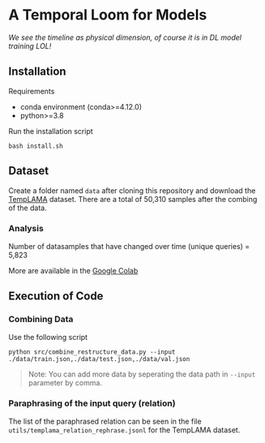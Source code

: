 # A Temporal Loom for Models
_We see the timeline as physical dimension, of course it is in DL model training LOL!_

## Installation
Requirements
- conda environment (conda>=4.12.0)
- python>=3.8

Run the installation script 
```term
bash install.sh
```

## Dataset
Create a folder named `data` after cloning this repository and download the [TempLAMA](https://github.com/google-research/language/tree/master/language/templama) dataset.
There are a total of 50,310 samples after the combing of the data. 

### Analysis
Number of datasamples that have changed over time (unique queries) = 5,823

More are available in the [Google Colab](https://colab.research.google.com/drive/1Rwz7tQKBNxo8l-gSoP8dX21rWBXLNeRn?usp=sharing)


## Execution of Code
### Combining Data

Use the following script
```term
python src/combine_restructure_data.py --input ./data/train.json,./data/test.json,./data/val.json
```
> Note: You can add more data by seperating the data path in `--input` parameter by comma.

### Paraphrasing of the input query (relation)
The list of the paraphrased relation can be seen in the file `utils/templama_relation_rephrase.jsonl` for the TempLAMA dataset.
